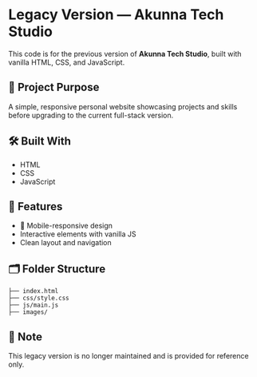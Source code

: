 # Legacy Version — Akunna Tech Studio

This code is for the previous version of **Akunna Tech Studio**, built with vanilla HTML, CSS, and JavaScript.

## 🎯 Project Purpose

A simple, responsive personal website showcasing projects and skills before upgrading to the current full-stack version.

## 🛠️ Built With

* HTML
* CSS
* JavaScript

## 🌟 Features

* 📱 Mobile-responsive design
* Interactive elements with vanilla JS
* Clean layout and navigation

## 🗂️ Folder Structure

```
├── index.html
├── css/style.css
├── js/main.js
├── images/
```

## 📌 Note

This legacy version is no longer maintained and is provided for reference only.

